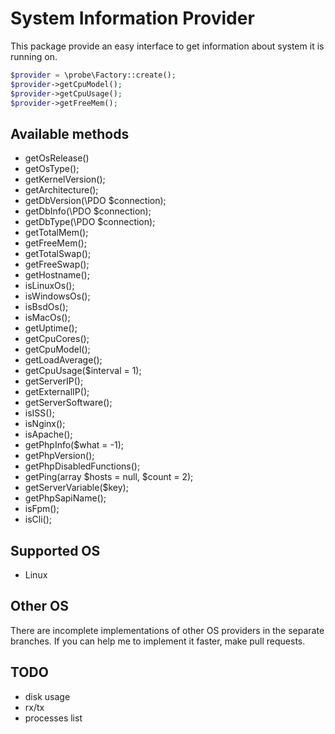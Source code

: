 System Information Provider
================================
This package provide an easy interface to get information about system it is running on.
```php
$provider = \probe\Factory::create();
$provider->getCpuModel();
$provider->getCpuUsage();
$provider->getFreeMem();
```

## Available methods
- getOsRelease()
- getOsType();
- getKernelVersion();
- getArchitecture();
- getDbVersion(\PDO $connection);
- getDbInfo(\PDO $connection);
- getDbType(\PDO $connection);
- getTotalMem();
- getFreeMem();
- getTotalSwap();
- getFreeSwap();
- getHostname();
- isLinuxOs();
- isWindowsOs();
- isBsdOs();
- isMacOs();
- getUptime();
- getCpuCores();
- getCpuModel();
- getLoadAverage();
- getCpuUsage($interval = 1);
- getServerIP();
- getExternalIP();
- getServerSoftware();
- isISS();
- isNginx();
- isApache();
- getPhpInfo($what = -1);
- getPhpVersion();
- getPhpDisabledFunctions();
- getPing(array $hosts = null, $count = 2);
- getServerVariable($key);
- getPhpSapiName();
- isFpm();
- isCli();

## Supported OS
- Linux

<!--
**Note**: To get Windows System Information, you hould have `php_com_dotnet.dll` enabled in your `php.ini`.
```php
[COM_DOT_NET] 
extension=php_com_dotnet.dll
```
-->
## Other OS
There are incomplete implementations of other OS providers in the separate branches. If you can help me to implement it 
faster, make pull requests.

## TODO
- disk usage
- rx/tx
- processes list